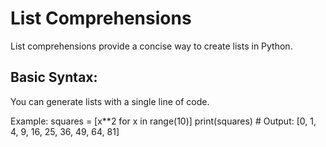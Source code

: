 # List Comprehensions
List comprehensions provide a concise way to create lists in Python.

## Basic Syntax:
You can generate lists with a single line of code.

Example:
squares = [x**2 for x in range(10)]
print(squares)  # Output: [0, 1, 4, 9, 16, 25, 36, 49, 64, 81]

